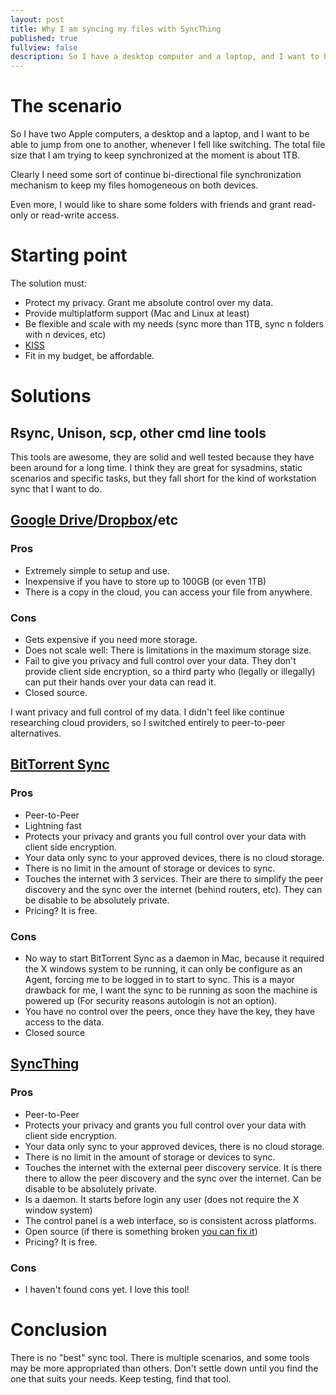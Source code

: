 ```yaml
---
layout: post
title: Why I am syncing my files with SyncThing
published: true
fullview: false
description: So I have a desktop computer and a laptop, and I want to be able to switch from one to another...
---
```

# The scenario

So I have two Apple computers, a desktop and a laptop, and I want to be able to jump from one to another, whenever I fell like switching. The total file size that I am trying to keep synchronized at the moment is about 1TB. 

Clearly I need some sort of continue bi-directional file synchronization mechanism to keep my files homogeneous on both devices.

Even more, I would like to share some folders with friends and grant read-only or read-write access.

# Starting point

The solution must:
- Protect my privacy. Grant me absolute control over my data.
- Provide multiplatform support (Mac and Linux at least)
- Be flexible and scale with my needs (sync more than 1TB, sync n folders with n devices, etc)
- [KISS](https://en.wikipedia.org/wiki/KISS_principle)
- Fit in my budget, be affordable.

# Solutions

## Rsync, Unison, scp, other cmd line tools

This tools are awesome, they are solid and well tested because they have been around for a long time. I think they are great for sysadmins, static scenarios and specific tasks, but they fall short for the kind of workstation sync that I want to do.

## [Google Drive](https://support.google.com/drive/answer/2375123?hl=en)/[Dropbox](https://www.dropbox.com/plans)/etc

### Pros
- Extremely simple to setup and use.
- Inexpensive if you have to store up to 100GB (or even 1TB)
- There is a copy in the cloud, you can access your file from anywhere.

### Cons
- Gets expensive if you need more storage.
- Does not scale well: There is limitations in the maximum storage size.
- Fail to give you privacy and full control over your data. They don't provide client side encryption, so a third party who (legally or illegally) can put their hands over your data can read it.
- Closed source. 

I want privacy and full control of my data. I didn't feel like continue researching cloud providers, so I switched entirely to peer-to-peer alternatives. 

## [BitTorrent Sync](https://www.resilio.com/)

### Pros
- Peer-to-Peer
- Lightning fast
- Protects your privacy and grants you full control over your data with client side encryption.
- Your data only sync to your approved devices, there is no cloud storage.
- There is no limit in the amount of storage or devices to sync.
- Touches the internet with 3 services. Their are there to simplify the peer discovery and the sync over the internet (behind routers, etc). They can be disable to be absolutely private.
- Pricing? It is free.

### Cons
- No way to start BitTorrent Sync as a daemon in Mac, because it required the X windows system to be running, it can only be configure as an Agent, forcing me to be logged in to start to sync. This is a mayor drawback for me, I want the sync to be running as soon the machine is powered up (For security reasons autologin is not an option).
- You have no control over the peers, once they have the key, they have access to the data.
- Closed source

## [SyncThing](https://syncthing.net/)

### Pros
- Peer-to-Peer
- Protects your privacy and grants you full control over your data with client side encryption.
- Your data only sync to your approved devices, there is no cloud storage.
- There is no limit in the amount of storage or devices to sync.
- Touches the internet with the external peer discovery service. It is there there to allow the peer discovery and the sync over the internet. Can be disable to be absolutely private.
- Is a daemon. It starts before login any user (does not require the X window system)
- The control panel is a web interface, so is consistent across platforms.
- Open source (if there is something broken [you can fix it](https://github.com/syncthing/syncthing/pull/1232))
- Pricing? It is free.

### Cons
- I haven't found cons yet. I love this tool!

# Conclusion

There is no "best" sync tool. There is multiple scenarios, and some tools may be more appropriated than others. Don't settle down until you find the one that suits your needs. Keep testing, find that tool.
